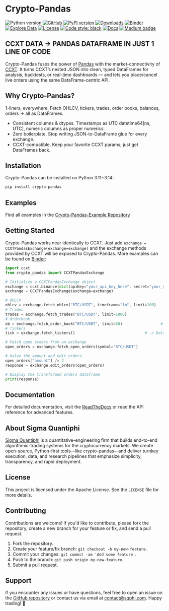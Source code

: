 # Crypto-Pandas

![Python version](https://img.shields.io/badge/python-3.11%20%7C%203.12%20%7C%203.13-blue.svg)
[![GitHub](https://img.shields.io/badge/github-Visit&nbsp;Repo-black?style=for-the-badge&logo=github)](https://github.com/sigma-quantiphi/crypto-pandas)
[![PyPI version](https://badge.fury.io/py/crypto-pandas.svg)](https://pypi.org/project/crypto-pandas/)
[![Downloads](https://static.pepy.tech/personalized-badge/crypto-pandas?period=month&units=international_system&left_color=grey&right_color=blue&left_text=downloads/month)](https://pepy.tech/project/crypto-pandas)
[![Binder](https://mybinder.org/badge_logo.svg)](https://mybinder.org/v2/gh/sigma-quantiphi/crypto-pandas/HEAD?urlpath=%2Fdoc%2Ftree%2Fexamples)
[![Explore Data](https://img.shields.io/badge/Explore%20Data-CCXT--Explorer-ffffff?logo=streamlit&style=plastic&color=ffffff&logoColor=FF4B4B)](https://www.ccxt-explorer.com/)
[![License](https://img.shields.io/badge/license-Apache%202.0-blue.svg)](https://github.com/sigma-quantiphi/crypto-pandas/blob/main/LICENSE.md)
[![Code style: black](https://img.shields.io/badge/code%20style-black-000000.svg)](https://github.com/psf/black)
[![Docs](https://readthedocs.org/projects/crypto-pandas/badge/?version=latest)](https://crypto-pandas.readthedocs.io/en/latest/)
[![Medium badge](https://img.shields.io/badge/-Follow&nbsp;on&nbsp;Medium-black?style=social&logo=medium)](https://medium.com/@lucasjamar47)

## CCXT DATA → PANDAS DATAFRAME IN JUST 1 LINE OF CODE
Crypto-Pandas fuses the power of [Pandas](https://pandas.pydata.org/) with the market-connectivity of [CCXT](https://github.com/ccxt/ccxt/).
It turns CCXT’s nested JSON into clean, typed DataFrames for analysis, backtests, or real-time dashboards — and lets you place/cancel live orders using the same DataFrame-centric API.

## Why Crypto-Pandas?
1-liners, everywhere. Fetch OHLCV, tickers, trades, order books, balances, orders → all as DataFrames.

* Consistent columns & dtypes. Timestamps as UTC datetime64[ns, UTC], numeric columns as proper numerics.
* Zero boilerplate. Stop writing JSON-to-DataFrame glue for every exchange.
* CCXT-compatible. Keep your favorite CCXT params; just get DataFrames back.

## Installation

Crypto-Pandas can be installed on Python 3.11~3.14:

```bash
pip install crypto-pandas
```

## Examples
Find all examples in the [Crypto-Pandas-Example Repository](https://github.com/sigma-quantiphi/crypto-pandas-examples)

## Getting Started

Crypto-Pandas works near identically to CCXT. Just add `exchange = CCXTPandasExchange(exchange=exchange)`
and the exchange methods provided by CCXT will be exposed to Crypto-Pandas.
More examples can be found on [Binder](https://mybinder.org/v2/gh/sigma-quantiphi/crypto-pandas/HEAD?urlpath=%2Fdoc%2Ftree%2Fexamples): 

```python
import ccxt
from crypto_pandas import CCXTPandasExchange

# Initialize a CCXTPandasExchange object
exchange = ccxt.binance(dict(apiKey="your_api_key_here", secret="your_secret_here"))
exchange = CCXTPandasExchange(exchange=exchange)

# OHLCV
ohlcv = exchange.fetch_ohlcv("BTC/USDT", timeframe="1m", limit=100)      # -> DataFrame
# Trades
trades = exchange.fetch_trades("BTC/USDT", limit=1000)                   # -> DataFrame
# Orderbook
ob = exchange.fetch_order_book("BTC/USDT", limit=50)                 # -> DataFrame
# Tickers
tick = exchange.fetch_tickers()                               # -> DataFrame

# Fetch open orders from an exchange
open_orders = exchange.fetch_open_orders(symbol="BTC/USDT")

# Halve the amount and edit orders
open_orders["amount"] /= 2
response = exchange.edit_orders(open_orders)

# Display the transformed orders dataframe
print(response)
```

## Documentation

For detailed documentation, visit the [ReadTheDocs](https://crypto-pandas.readthedocs.io/en/latest/) or read the API reference for
advanced features.

## About Sigma Quantiphi
[Sigma Quantiphi](https://www.sigmaquantiphi.com/) is a quantitative-engineering firm that builds end-to-end algorithmic-trading systems for the cryptocurrency markets.
We create open-source, Python-first tools—like crypto-pandas—and deliver turnkey execution, data, and research pipelines that emphasize simplicity, transparency, and rapid deployment.

## License

This project is licensed under the Apache License. See the `LICENSE` file for more details.

## Contributing

Contributions are welcome! If you'd like to contribute, please fork the repository, create a new branch for your feature
or fix, and send a pull request.

1. Fork the repository.
2. Create your feature/fix branch: `git checkout -b my-new-feature`.
3. Commit your changes: `git commit -am 'Add some feature'`.
4. Push to the branch: `git push origin my-new-feature`.
5. Submit a pull request.

## Support

If you encounter any issues or have questions, feel free to open an issue on
the [GitHub repository](https://github.com/yourusername/crypto-pandas) or contact us via email at contact@sqphi.com.
Happy trading! 🚀
